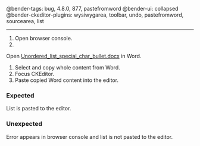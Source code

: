 @bender-tags: bug, 4.8.0, 877, pastefromword
@bender-ui: collapsed
@bender-ckeditor-plugins: wysiwygarea, toolbar, undo, pastefromword, sourcearea, list

----

1. Open browser console.
1.

Open [Unordered_list_special_char_bullet.docx](../generated/_fixtures/Unordered_list_special_char_bullet/Unordered_list_special_char_bullet.docx)
in Word.

1. Select and copy whole content from Word.
1. Focus CKEditor.
1. Paste copied Word content into the editor.

### Expected

List is pasted to the editor.

### Unexpected

Error appears in browser console and list is not pasted to the editor.
